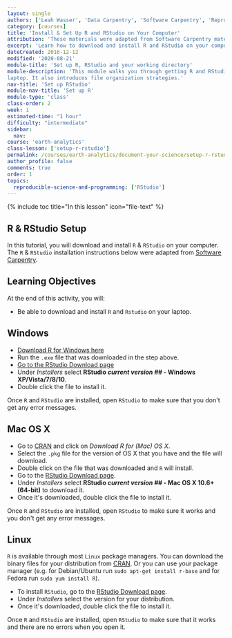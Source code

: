 ```yaml
---
layout: single
authors: ['Leah Wasser', 'Data Carpentry', 'Software Carpentry', 'Reproducible Science Curriculum Community']
category: [courses]
title: 'Install & Set Up R and RStudio on Your Computer'
attribution: 'These materials were adapted from Software Carpentry materials by Earth Lab.'
excerpt: 'Learn how to download and install R and RStudio on your computer.'
dateCreated: 2016-12-12
modified: '2020-08-21'
module-title: 'Set up R, RStudio and your working directory'
module-description: 'This module walks you through getting R and RStudio set up on your
laptop. It also introduces file organization strategies.'
nav-title: 'Set up RStudio'
module-nav-title: 'Set up R'
module-type: 'class'
class-order: 2
week: 1
estimated-time: "1 hour"
difficulty: "intermediate"
sidebar:
  nav:
course: 'earth-analytics'
class-lesson: ['setup-r-rstudio']
permalink: /courses/earth-analytics/document-your-science/setup-r-rstudio/
author_profile: false
comments: true
order: 1
topics:
  reproducible-science-and-programming: ['RStudio']
---
```


{% include toc title="In this lesson" icon="file-text" %}


##  R & RStudio Setup

In this tutorial, you will download and install `R` & `RStudio`
on your computer. The `R` & `RStudio` installation instructions below were adapted from
<a href="http://software-carpentry.org/" target="_blank"> Software Carpentry</a>.

<div class='notice--success' markdown="1">

## <i class="fa fa-graduation-cap" aria-hidden="true"></i> Learning Objectives
At the end of this activity, you will:

* Be able to download and install `R` and `Rstudio` on your laptop.

</div>

## Windows

*  <a href="http://cran.r-project.org/bin/windows/base/release.htm" target="_blank">Download R for Windows here</a>
*   Run the `.exe` file that was downloaded in the step above.
*  <a href="http://www.rstudio.com/ide/download/desktop" target="_blank">Go to the RStudio Download page</a>
*  Under *Installers* select **RStudio *current version ##* - Windows XP/Vista/7/8/10**.
*  Double click the file to install it.

Once `R` and `RStudio` are installed, open `RStudio` to make sure that you don't get
any error messages.

## Mac OS X

* Go to <a href="http://cran.r-project.org" target="_blank">CRAN</a> and click
on *Download R for (Mac) OS X*.
* Select the `.pkg` file for the version of OS X that you have and the file
will download.
* Double click on the file that was downloaded and `R` will install.
* Go to the <a href="http://www.rstudio.com/ide/download/desktop" target="_blank">RStudio Download page</a>.
* Under *Installers* select <b>RStudio *current version ##* - Mac OS X 10.6+ (64-bit)</b> to download it.
* Once it's downloaded, double click the file to install it.

Once `R` and `RStudio` are installed, open `RStudio` to make sure it works and you
don't get any error messages.

## Linux

`R` is available through most `Linux` package managers. You can download the binary
files for your distribution from
<a href="http://cran.r-project.org/index.html" target="_blank">CRAN</a>.
Or you can use your package manager (e.g. for Debian/Ubuntu run
`sudo apt-get install r-base` and for Fedora run `sudo yum install R`).

* To install `RStudio`, go to the
<a href="http://www.rstudio.com/ide/download/desktop" target="_blank">RStudio Download page</a>.
* Under *Installers* select the version for your distribution.
* Once it's downloaded, double click the file to install it.


Once `R` and `RStudio` are installed, open `RStudio` to make sure that it works
and there are no errors when you open it.
